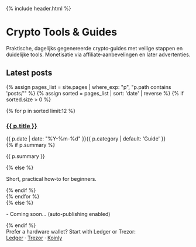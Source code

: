{% include header.html %}

<div class="hero">
<h1>Crypto Tools & Guides</h1>
<p>Praktische, dagelijks gegenereerde crypto‑guides met veilige stappen en duidelijke tools. Monetisatie via affiliate‑aanbevelingen en later advertenties.</p>
</div>

## Latest posts

{% assign pages_list = site.pages | where_exp: "p", "p.path contains 'posts/'" %}
{% assign sorted = pages_list | sort: 'date' | reverse %}
{% if sorted.size > 0 %}
<div class="grid">
{% for p in sorted limit:12 %}
  <div class="card">
    <h3><a href="{{ site.baseurl }}{{ p.url }}">{{ p.title }}</a></h3>
    <div class="meta">{{ p.date | date: "%Y-%m-%d" }}<span class="badge">{{ p.category | default: 'Guide' }}</span></div>
    {% if p.summary %}
    <p>{{ p.summary }}</p>
    {% else %}
    <p class="meta">Short, practical how‑to for beginners.</p>
    {% endif %}
  </div>
{% endfor %}
</div>
{% else %}
<p>- Coming soon... (auto-publishing enabled)</p>
{% endif %}

<div class="cta">
  Prefer a hardware wallet? Start with Ledger or Trezor:
  <br />
  <a href="{{ site.data.affiliates.ledger }}">Ledger</a> · <a href="{{ site.data.affiliates.trezor }}">Trezor</a> · <a href="{{ site.data.affiliates.koinly }}">Koinly</a>
</div>
